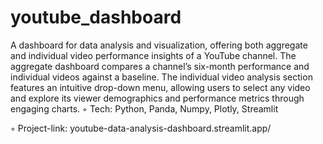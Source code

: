 # youtube_dashboard

A dashboard for data analysis and visualization, offering both aggregate and individual video performance insights of a YouTube channel.
The aggregate dashboard compares a channel’s six-month performance and individual videos against a baseline. 
The individual video analysis section features an intuitive drop-down menu, allowing users to select any video and explore its viewer
demographics and performance metrics through engaging charts.
◦ Tech: Python, Panda, Numpy, Plotly, Streamlit

◦ Project-link: youtube-data-analysis-dashboard.streamlit.app/
